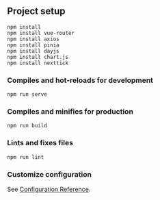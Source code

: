 

## Project setup
```
npm install
npm install vue-router
npm install axios
npm install pinia
npm install dayjs
npm install chart.js
npm install nexttick
```

### Compiles and hot-reloads for development
```
npm run serve
```

### Compiles and minifies for production
```
npm run build
```

### Lints and fixes files
```
npm run lint
```

### Customize configuration
See [Configuration Reference](https://cli.vuejs.org/config/).
